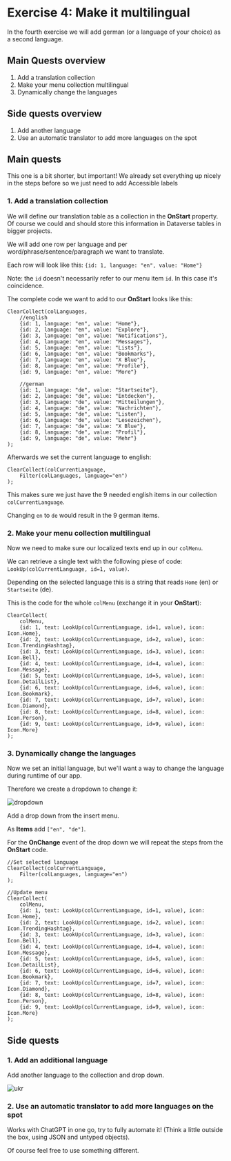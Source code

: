 # Exercise 4: Make it multilingual

In the fourth exercise we will add german (or a language of your choice) as a second language.

## Main Quests overview

1. Add a translation collection
2. Make your menu collection multilingual
3. Dynamically change the languages

## Side quests overview

1. Add another language
2. Use an automatic translator to add more languages on the spot

## Main quests

This one is a bit shorter, but important! We already set everything up nicely in the steps before so we just need to add Accessible labels

### 1. Add a translation collection

We will define our translation table as a collection in the **OnStart** property. Of course we could and should store this information in Dataverse tables in bigger projects.

We will add one row per language and per word/phrase/sentence/paragraph we want to translate.

Each row will look like this: `{id: 1, language: "en", value: "Home"}`

Note: the `id` doesn't necessarily refer to our menu item `id`. In this case it's coincidence.

The complete code we want to add to our **OnStart** looks like this:

```
ClearCollect(colLanguages,
    //english
    {id: 1, language: "en", value: "Home"},
    {id: 2, language: "en", value: "Explore"},
    {id: 3, language: "en", value: "Notifications"},
    {id: 4, language: "en", value: "Messages"},
    {id: 5, language: "en", value: "Lists"},
    {id: 6, language: "en", value: "Bookmarks"},
    {id: 7, language: "en", value: "X Blue"},
    {id: 8, language: "en", value: "Profile"},
    {id: 9, language: "en", value: "More"}

    //german
    {id: 1, language: "de", value: "Startseite"},
    {id: 2, language: "de", value: "Entdecken"},
    {id: 3, language: "de", value: "Mitteilungen"},
    {id: 4, language: "de", value: "Nachrichten"},
    {id: 5, language: "de", value: "Listen"},
    {id: 6, language: "de", value: "Lesezeichen"},
    {id: 7, language: "de", value: "X Blue"},
    {id: 8, language: "de", value: "Profil"},
    {id: 9, language: "de", value: "Mehr"}
);
```

Afterwards we set the current language to english:

```
ClearCollect(colCurrentLanguage,
    Filter(colLanguages, language="en")
);
```

This makes sure we just have the 9 needed english items in our collection `colCurrentLanguage`.

Changing `en` to `de` would result in the 9 german items.

### 2. Make your menu collection multilingual

Now we need to make sure our localized texts end up in our `colMenu`.

We can retrieve a single text with the following piese of code: `LookUp(colCurrentLanguage, id=1, value)`.

Depending on the selected language this is a string that reads `Home` (en) or `Startseite` (de).

This is the code for the whole `colMenu` (exchange it in your **OnStart**):

```
ClearCollect(
    colMenu,
    {id: 1, text: LookUp(colCurrentLanguage, id=1, value), icon: Icon.Home},
    {id: 2, text: LookUp(colCurrentLanguage, id=2, value), icon: Icon.TrendingHashtag},
    {id: 3, text: LookUp(colCurrentLanguage, id=3, value), icon: Icon.Bell},
    {id: 4, text: LookUp(colCurrentLanguage, id=4, value), icon: Icon.Message},
    {id: 5, text: LookUp(colCurrentLanguage, id=5, value), icon: Icon.DetailList},
    {id: 6, text: LookUp(colCurrentLanguage, id=6, value), icon: Icon.Bookmark},
    {id: 7, text: LookUp(colCurrentLanguage, id=7, value), icon: Icon.Diamond},
    {id: 8, text: LookUp(colCurrentLanguage, id=8, value), icon: Icon.Person},
    {id: 9, text: LookUp(colCurrentLanguage, id=9, value), icon: Icon.More}
);
```

### 3. Dynamically change the languages

Now we set an initial language, but we'll want a way to change the language during runtime of our app.

Therefore we create a dropdown to change it:

![dropdown](/assets/3_dropdown.gif)

Add a drop down from the insert menu.

As **Items** add `["en", "de"]`.

For the **OnChange** event of the drop down we will repeat the steps from the **OnStart** code.

```
//Set selected language
ClearCollect(colCurrentLanguage,
    Filter(colLanguages, language="en")
);

//Update menu
ClearCollect(
    colMenu,
    {id: 1, text: LookUp(colCurrentLanguage, id=1, value), icon: Icon.Home},
    {id: 2, text: LookUp(colCurrentLanguage, id=2, value), icon: Icon.TrendingHashtag},
    {id: 3, text: LookUp(colCurrentLanguage, id=3, value), icon: Icon.Bell},
    {id: 4, text: LookUp(colCurrentLanguage, id=4, value), icon: Icon.Message},
    {id: 5, text: LookUp(colCurrentLanguage, id=5, value), icon: Icon.DetailList},
    {id: 6, text: LookUp(colCurrentLanguage, id=6, value), icon: Icon.Bookmark},
    {id: 7, text: LookUp(colCurrentLanguage, id=7, value), icon: Icon.Diamond},
    {id: 8, text: LookUp(colCurrentLanguage, id=8, value), icon: Icon.Person},
    {id: 9, text: LookUp(colCurrentLanguage, id=9, value), icon: Icon.More}
);
```

## Side quests

### 1. Add an additional language

Add another language to the collection and drop down.

![ukr](/assets/3_ukr.png)



### 2. Use an automatic translator to add more languages on the spot

Works with ChatGPT in one go, try to fully automate it! (Think a little outside the box, using JSON and untyped objects).

Of course feel free to use something different.